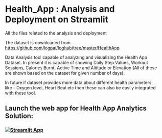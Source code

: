 # Health_App : Analysis and Deployment on Streamlit
All the files related to the analysis and deployment

The dataset is downloaded from https://github.com/logpai/loghub/tree/master/HealthApp

Data Analysis tool capable of analyzing and visualizing the Health App Dataset. In present it is capable of showing Daily Step Values, Workout Sessions, Calories Burnt, Active Time and Altitude or Elevation (All of these are shown based on the dataset for given number of days).

In future if dataset provides more data about different health parameters like - Oxygen level, Heart Beat etc then these can also be easily integrated with these tool.

## Launch the web app for Health App Analytics Solution:
### [![Streamlit App](https://static.streamlit.io/badges/streamlit_badge_black_white.svg)](https://healthapp-analytics-solution.streamlit.app)
